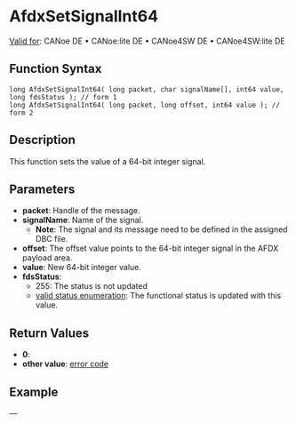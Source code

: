 # AfdxSetSignalInt64

[Valid for](../../../Shared/FeatureAvailability.md): CANoe DE • CANoe:lite DE • CANoe4SW DE • CANoe4SW:lite DE

## Function Syntax

```plaintext
long AfdxSetSignalInt64( long packet, char signalName[], int64 value, long fdsStatus ); // form 1
long AfdxSetSignalInt64( long packet, long offset, int64 value ); // form 2
```

## Description

This function sets the value of a 64-bit integer signal.

## Parameters

- **packet**: Handle of the message.
- **signalName**: Name of the signal.
  - **Note**: The signal and its message need to be defined in the assigned DBC file.
- **offset**: The offset value points to the 64-bit integer signal in the AFDX payload area.
- **value**: New 64-bit integer value.
- **fdsStatus**:
  - 255: The status is not updated
  - [valid status enumeration](../../../CANoeCANalyzer/AFDX/afdxBasics/afdxFunctionalDataSet.md): The functional status is updated with this value.

## Return Values

- **0**:
- **other value**: [error code](../CAPLfunctionsAFDXErrorCodes.md)

## Example

—
